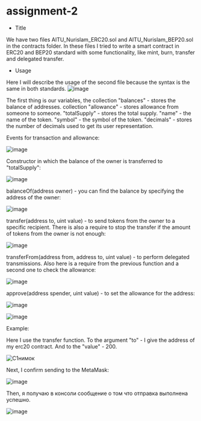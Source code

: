 # assignment-2
- Title

We have two files AITU_Nurislam_ERC20.sol and AITU_Nurislam_BEP20.sol in the contracts folder. In these files I tried to write a smart contract in ERC20 and BEP20 standard with some functionality, like mint, burn, transfer and delegated transfer.

- Usage

Here I will describe the usage of the second file because the syntax is the same in both standards.
![image](https://user-images.githubusercontent.com/80254372/193319125-1a973b45-3faf-4294-8c3c-ebadfc14f265.png)

The first thing is our variables, the collection "balances" - stores the balance of addresses. 
collection "allowance" - stores allowance from someone to someone.
"totalSupply" - stores the total supply.
"name" - the name of the token.
"symbol" - the symbol of the token.
"decimals" - stores the number of decimals used to get its user representation.

Events for transaction and allowance:

![image](https://user-images.githubusercontent.com/80254372/193320434-098136b7-75d5-4dff-b09c-08592a5ba4c2.png)

Constructor in which the balance of the owner is transferred to "totalSupply":

![image](https://user-images.githubusercontent.com/80254372/193320654-d4406af1-2364-4d02-a9e2-3634c1bb877b.png)

balanceOf(address owner) - you can find the balance by specifying the address of the owner:

![image](https://user-images.githubusercontent.com/80254372/193320828-8f67e2d4-fae3-464f-810d-848b2b0d2c00.png)

transfer(address to, uint value) - to send tokens from the owner to a specific recipient. There is also a require to stop the transfer if the amount of tokens from the owner is not enough:

![image](https://user-images.githubusercontent.com/80254372/193321224-e057a253-3680-4428-a176-ef1d7ca7a80b.png)

transferFrom(address from, address to, uint value) - to perform delegated transmissions. Also here is a require from the previous function and a second one to check the allowance:

![image](https://user-images.githubusercontent.com/80254372/193321480-4afce5d6-f779-4a81-bf60-4e57b7d8e197.png)

approve(address spender, uint value) - to set the allowance for the address:

![image](https://user-images.githubusercontent.com/80254372/193322213-3cf25949-8b01-4140-8a2e-0ee8003651d3.png)

![image](https://user-images.githubusercontent.com/80254372/193323884-6dfe8c13-ab6a-485d-89a2-ddc8ee1ebbf6.png)

Example:

Here I use the transfer function. To the argument "to" - I give the address of my erc20 contract. And to the "value" - 200.

![С1нимок](https://user-images.githubusercontent.com/80254372/193324266-e9274151-d2bd-44d6-988f-f48d08271a27.PNG)

Next, I confirm sending to the MetaMask:

![image](https://user-images.githubusercontent.com/80254372/193324905-55c8cca6-f40f-4825-99be-b3212d68c613.png)

Then, я получаю в консоли сообщение о том что отправка выполнена успешно. 

![image](https://user-images.githubusercontent.com/80254372/193325158-769a1f85-5080-4c2a-ad5f-3774d7323976.png)






